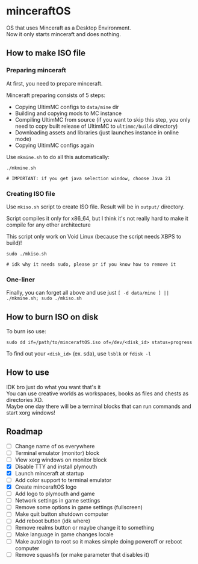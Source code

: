 # minceraftOS

OS that uses Minceraft as a Desktop Environment. \
Now it only starts minceraft and does nothing.

## How to make ISO file

### Preparing minceraft

At first, you need to prepare minceraft.

Minceraft preparing consists of 5 steps:

- Copying UltimMC configs to `data/mine` dir
- Building and copying mods to MC instance
- Compiling UltimMC from source (if you want to skip this step, you only need to copy built release of UltimMC to `ultimmc/build` directory)
- Downloading assets and libraries (just launches instance in online mode)
- Copying UltimMC configs again

Use `mkmine.sh` to do all this automatically:

```
./mkmine.sh

# IMPORTANT: if you get java selection window, choose Java 21
```

### Creating ISO file

Use `mkiso.sh` script to create ISO file. Result will be in `output/` directory.

Script compiles it only for x86_64, but I think it's not really hard to make it compile for any other architecture

This script only work on Void Linux (because the script needs XBPS to build)!

```
sudo ./mkiso.sh

# idk why it needs sudo, please pr if you know how to remove it
```

### One-liner

Finally, you can forget all above and use just `[ -d data/mine ] || ./mkmine.sh; sudo ./mkiso.sh`

## How to burn ISO on disk

To burn iso use:

```
sudo dd if=/path/to/minceraftOS.iso of=/dev/<disk_id> status=progress
```

To find out your `<disk_id>` (ex. sda), use `lsblk` or `fdisk -l`

## How to use

IDK bro just do what you want that's it \
You can use creative worlds as workspaces, books as files and chests as directories XD. \
Maybe one day there will be a terminal blocks that can run commands and start xorg windows!

## Roadmap

- [ ] Change name of os everywhere
- [ ] Terminal emulator (monitor) block
- [ ] View xorg windows on monitor block
- [x] Disable TTY and install plymouth
- [x] Launch minceraft at startup
- [ ] Add color support to terminal emulator
- [x] Create minceraftOS logo
- [ ] Add logo to plymouth and game
- [ ] Network settings in game settings
- [ ] Remove some options in game settings (fullscreen)
- [ ] Make quit button shutdown computer
- [ ] Add reboot button (idk where)
- [ ] Remove realms button or maybe change it to something
- [ ] Make language in game changes locale
- [ ] Make autologin to root so it makes simple doing poweroff or reboot computer
- [ ] Remove squashfs (or make parameter that disables it)
